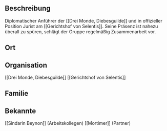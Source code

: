 ## Beschreibung
Diplomatischer Anführer der [[Drei Monde, Diebesguilde]] und in offizieller Position Jurist am [[Gerichtshof von Selentis]]. Seine Präsenz ist nahezu überall zu spüren, schlägt der Gruppe regelmäßig Zusammenarbeit vor.

## Ort


## Organisation
[[Drei Monde, Diebesguilde]]
[[Gerichtshof von Selentis]]

## Familie


## Bekannte
[[Sindarin Beynon]] (Arbeitskollegen) 
[[Mortimer]] (Partner)
